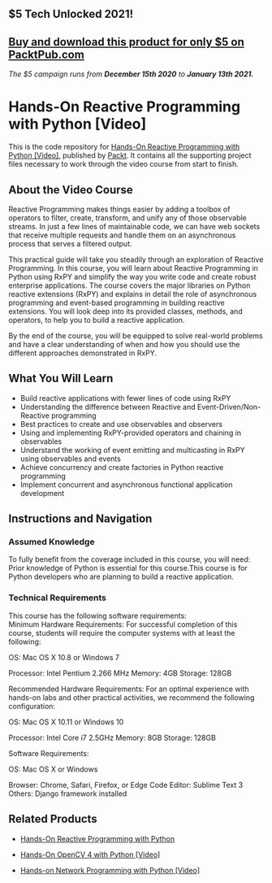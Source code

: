 ## $5 Tech Unlocked 2021!
[Buy and download this product for only $5 on PacktPub.com](https://www.packtpub.com/)
-----
*The $5 campaign         runs from __December 15th 2020__ to __January 13th 2021.__*

# Hands-On Reactive Programming with Python [Video]
This is the code repository for [Hands-On Reactive Programming with Python [Video]](https://www.packtpub.com/application-development/hands-reactive-programming-python-video?utm_source=github&utm_medium=repository&utm_campaign=9781789138795), published by [Packt](https://www.packtpub.com/?utm_source=github). It contains all the supporting project files necessary to work through the video course from start to finish.
## About the Video Course
Reactive Programming makes things easier by adding a toolbox of operators to filter, create, transform, and unify any of those observable streams. In just a few lines of maintainable code, we can have web sockets that receive multiple requests and handle them on an asynchronous process that serves a filtered output.

This practical guide will take you steadily through an exploration of Reactive Programming. In this course, you will learn about Reactive Programming in Python using RxPY and simplify the way you write code and create robust enterprise applications. The course covers the major libraries on Python reactive extensions (RxPY) and explains in detail the role of asynchronous programming and event-based programming in building reactive extensions. You will look deep into its provided classes, methods, and operators, to help you to build a reactive application. 

By the end of the course, you will be equipped to solve real-world problems and have a clear understanding of when and how you should use the different approaches demonstrated in RxPY.

<H2>What You Will Learn</H2>
<DIV class=book-info-will-learn-text>
<UL>
<LI>Build reactive applications with fewer lines of code using RxPY 
<LI>Understanding the difference between Reactive and Event-Driven/Non-Reactive programming 
<LI>Best practices to create and use observables and observers 
<LI>Using and implementing RxPY-provided operators and chaining in observables 
<LI>Understand the working of event emitting and multicasting in RxPY using observables and events 
<LI>Achieve concurrency and create factories in Python reactive programming 
<LI>Implement concurrent and asynchronous functional application development </LI></UL></DIV>

## Instructions and Navigation
### Assumed Knowledge
To fully benefit from the coverage included in this course, you will need:<br/>
Prior knowledge of Python is essential for this course.This course is for Python developers who are planning to build a reactive application.
### Technical Requirements
This course has the following software requirements:<br/>
Minimum Hardware Requirements:
For successful completion of this course, students will require the computer systems with at least the following:


OS: Mac OS X 10.8 or Windows 7

Processor: Intel Pentium 2.266 MHz
Memory: 4GB
Storage: 128GB

Recommended Hardware Requirements:
For an optimal experience with hands-on labs and other practical activities, we recommend the following configuration:

OS: Mac OS X 10.11 or Windows 10

Processor: Intel Core i7 2.5GHz
Memory: 8GB
Storage: 128GB

Software Requirements:

OS: Mac OS X or Windows

Browser: Chrome, Safari, Firefox, or Edge
Code Editor: Sublime Text 3
Others: Django framework installed

## Related Products
* [Hands-On Reactive Programming with Python](https://www.packtpub.com/application-development/hands-reactive-programming-python?utm_source=github&utm_medium=repository&utm_campaign=9781789138726)

* [Hands-On OpenCV 4 with Python [Video]](https://www.packtpub.com/big-data-and-business-intelligence/hands-opencv-4-python-video?utm_source=github&utm_medium=repository&utm_campaign=9781789618464)

* [Hands-on Network Programming with Python [Video]](https://www.packtpub.com/networking-and-servers/hands-network-programming-python-video-0?utm_source=github&utm_medium=repository&utm_campaign=9781788994583)

